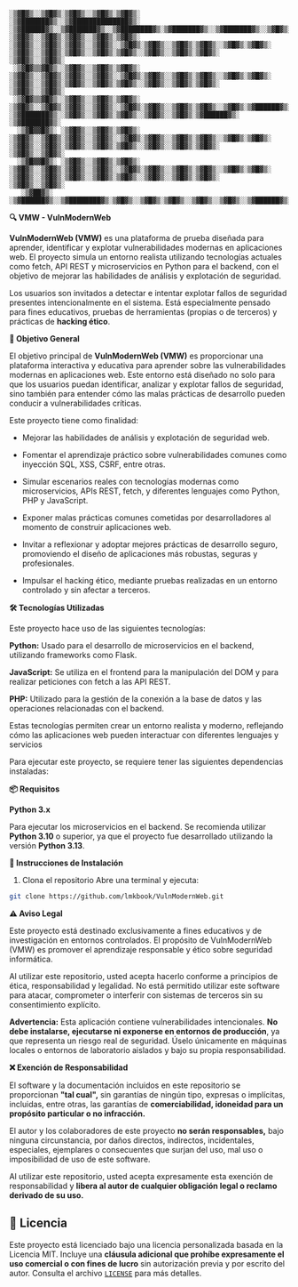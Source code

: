 ```
░▒▓█▓▒░░▒▓█▓▒░▒▓█▓▒░░▒▓█▓▒░▒▓█▓▒░      ░▒▓███████▓▒░░▒▓██████████████▓▒░ ░▒▓██████▓▒░░▒▓███████▓▒░░▒▓████████▓▒░▒▓███████▓▒░░▒▓███████▓▒░░▒▓█▓▒░░▒▓█▓▒░░▒▓█▓▒░▒▓████████▓▒░▒▓███████▓▒░  
░▒▓█▓▒░░▒▓█▓▒░▒▓█▓▒░░▒▓█▓▒░▒▓█▓▒░      ░▒▓█▓▒░░▒▓█▓▒░▒▓█▓▒░░▒▓█▓▒░░▒▓█▓▒░▒▓█▓▒░░▒▓█▓▒░▒▓█▓▒░░▒▓█▓▒░▒▓█▓▒░      ░▒▓█▓▒░░▒▓█▓▒░▒▓█▓▒░░▒▓█▓▒░▒▓█▓▒░░▒▓█▓▒░░▒▓█▓▒░▒▓█▓▒░      ░▒▓█▓▒░░▒▓█▓▒░ 
 ░▒▓█▓▒▒▓█▓▒░░▒▓█▓▒░░▒▓█▓▒░▒▓█▓▒░      ░▒▓█▓▒░░▒▓█▓▒░▒▓█▓▒░░▒▓█▓▒░░▒▓█▓▒░▒▓█▓▒░░▒▓█▓▒░▒▓█▓▒░░▒▓█▓▒░▒▓█▓▒░      ░▒▓█▓▒░░▒▓█▓▒░▒▓█▓▒░░▒▓█▓▒░▒▓█▓▒░░▒▓█▓▒░░▒▓█▓▒░▒▓█▓▒░      ░▒▓█▓▒░░▒▓█▓▒░ 
 ░▒▓█▓▒▒▓█▓▒░░▒▓█▓▒░░▒▓█▓▒░▒▓█▓▒░      ░▒▓█▓▒░░▒▓█▓▒░▒▓█▓▒░░▒▓█▓▒░░▒▓█▓▒░▒▓█▓▒░░▒▓█▓▒░▒▓█▓▒░░▒▓█▓▒░▒▓██████▓▒░ ░▒▓███████▓▒░░▒▓█▓▒░░▒▓█▓▒░▒▓█▓▒░░▒▓█▓▒░░▒▓█▓▒░▒▓██████▓▒░ ░▒▓███████▓▒░  
  ░▒▓█▓▓█▓▒░ ░▒▓█▓▒░░▒▓█▓▒░▒▓█▓▒░      ░▒▓█▓▒░░▒▓█▓▒░▒▓█▓▒░░▒▓█▓▒░░▒▓█▓▒░▒▓█▓▒░░▒▓█▓▒░▒▓█▓▒░░▒▓█▓▒░▒▓█▓▒░      ░▒▓█▓▒░░▒▓█▓▒░▒▓█▓▒░░▒▓█▓▒░▒▓█▓▒░░▒▓█▓▒░░▒▓█▓▒░▒▓█▓▒░      ░▒▓█▓▒░░▒▓█▓▒░ 
  ░▒▓█▓▓█▓▒░ ░▒▓█▓▒░░▒▓█▓▒░▒▓█▓▒░      ░▒▓█▓▒░░▒▓█▓▒░▒▓█▓▒░░▒▓█▓▒░░▒▓█▓▒░▒▓█▓▒░░▒▓█▓▒░▒▓█▓▒░░▒▓█▓▒░▒▓█▓▒░      ░▒▓█▓▒░░▒▓█▓▒░▒▓█▓▒░░▒▓█▓▒░▒▓█▓▒░░▒▓█▓▒░░▒▓█▓▒░▒▓█▓▒░      ░▒▓█▓▒░░▒▓█▓▒░ 
   ░▒▓██▓▒░   ░▒▓██████▓▒░░▒▓████████▓▒░▒▓█▓▒░░▒▓█▓▒░▒▓█▓▒░░▒▓█▓▒░░▒▓█▓▒░░▒▓██████▓▒░░▒▓███████▓▒░░▒▓████████▓▒░▒▓█▓▒░░▒▓█▓▒░▒▓█▓▒░░▒▓█▓▒░░▒▓█████████████▓▒░░▒▓████████▓▒░▒▓███████▓▒░  

```
**🔍 VMW - VulnModernWeb**

**VulnModernWeb (VMW)** es una plataforma de prueba diseñada para aprender, identificar y explotar vulnerabilidades modernas en aplicaciones web.
El proyecto simula un entorno realista utilizando tecnologías actuales como fetch, API REST y microservicios en Python para el backend, con el objetivo de mejorar las habilidades de análisis y explotación de seguridad.

Los usuarios son invitados a detectar e intentar explotar fallos de seguridad presentes intencionalmente en el sistema.
Está especialmente pensado para fines educativos, pruebas de herramientas (propias o de terceros) y prácticas de **hacking ético**.


**🎯 Objetivo General**

El objetivo principal de **VulnModernWeb (VMW)** es proporcionar una plataforma interactiva y educativa para aprender sobre las vulnerabilidades modernas en aplicaciones web.
Este entorno está diseñado no solo para que los usuarios puedan identificar, analizar y explotar fallos de seguridad, sino también para entender cómo las malas prácticas de desarrollo pueden conducir a vulnerabilidades críticas.

Este proyecto tiene como finalidad:

* Mejorar las habilidades de análisis y explotación de seguridad web.

* Fomentar el aprendizaje práctico sobre vulnerabilidades comunes como inyección SQL, XSS, CSRF, entre otras.

* Simular escenarios reales con tecnologías modernas como microservicios, APIs REST, fetch, y diferentes lenguajes como Python, PHP y JavaScript.

* Exponer malas prácticas comunes cometidas por desarrolladores al momento de construir aplicaciones web.

* Invitar a reflexionar y adoptar mejores prácticas de desarrollo seguro, promoviendo el diseño de aplicaciones más robustas, seguras y profesionales.

* Impulsar el hacking ético, mediante pruebas realizadas en un entorno controlado y sin afectar a terceros.


**🛠️ Tecnologías Utilizadas**

Este proyecto hace uso de las siguientes tecnologías:

**Python:** Usado para el desarrollo de microservicios en el backend, utilizando frameworks como Flask.

**JavaScript:** Se utiliza en el frontend para la manipulación del DOM y para realizar peticiones con fetch a las API REST.

**PHP:** Utilizado para la gestión de la conexión a la base de datos y las operaciones relacionadas con el backend.

Estas tecnologías permiten crear un entorno realista y moderno, reflejando cómo las aplicaciones web pueden interactuar con diferentes lenguajes y servicios

Para ejecutar este proyecto, se requiere tener las siguientes dependencias instaladas:


**📦 Requisitos**

**Python 3.x**

Para ejecutar los microservicios en el backend. 
Se recomienda utilizar **Python 3.10** o superior, 
ya que el proyecto fue desarrollado utilizando la versión **Python 3.13**.


**🚀 Instrucciones de Instalación**

1. Clona el repositorio
Abre una terminal y ejecuta:
```bash
git clone https://github.com/lmkbook/VulnModernWeb.git
```

**⚠️ Aviso Legal**

Este proyecto está destinado exclusivamente a fines educativos y de investigación en entornos controlados.
El propósito de VulnModernWeb (VMW) es promover el aprendizaje responsable y ético sobre seguridad informática.

Al utilizar este repositorio, usted acepta hacerlo conforme a principios de ética, responsabilidad y legalidad.
No está permitido utilizar este software para atacar, comprometer o interferir con sistemas de terceros sin su consentimiento explícito.

**Advertencia:**
Esta aplicación contiene vulnerabilidades intencionales.
**No debe instalarse, ejecutarse ni exponerse en entornos de producción**, ya que representa un riesgo real de seguridad.
Úselo únicamente en máquinas locales o entornos de laboratorio aislados y bajo su propia responsabilidad.


**❌ Exención de Responsabilidad**

El software y la documentación incluidos en este repositorio se proporcionan **"tal cual",** sin garantías de ningún tipo, expresas o implícitas, incluidas, entre otras, las garantías de **comerciabilidad, idoneidad para un propósito particular o no infracción.**

El autor y los colaboradores de este proyecto **no serán responsables,** bajo ninguna circunstancia, por daños directos, indirectos, incidentales, especiales, ejemplares o consecuentes que surjan del uso, mal uso o imposibilidad de uso de este software.

Al utilizar este repositorio, usted acepta expresamente esta exención de responsabilidad y **libera al autor de cualquier obligación legal o reclamo derivado de su uso.**

## 📄 Licencia

Este proyecto está licenciado bajo una licencia personalizada basada en la Licencia MIT.
Incluye una **cláusula adicional que prohíbe expresamente el uso comercial o con fines de lucro** sin autorización previa y por escrito del autor. 
Consulta el archivo [`LICENSE`](./LICENSE) para más detalles.
